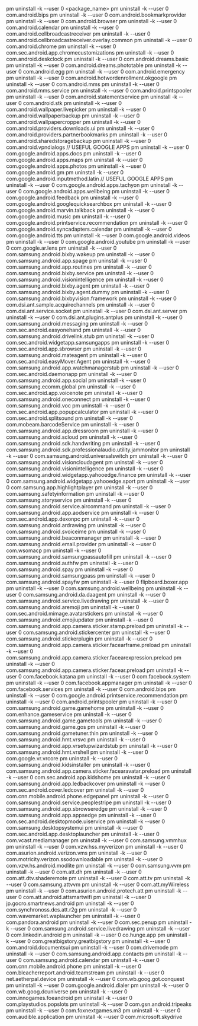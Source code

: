pm uninstall -k --user 0 <package_name>
pm uninstall -k --user 0 com.android.bips
pm uninstall -k --user 0 com.android.bookmarkprovider
pm uninstall -k --user 0 com.android.browser
pm uninstall -k --user 0 com.android.calendar
pm uninstall -k --user 0 com.android.cellbroadcastreceiver
pm uninstall -k --user 0 com.android.cellbroadcastreceiver.overlay.common
pm uninstall -k --user 0 com.android.chrome
pm uninstall -k --user 0 com.sec.android.app.chromecustomizations
pm uninstall -k --user 0 com.android.deskclock
pm uninstall -k --user 0 com.android.dreams.basic
pm uninstall -k --user 0 com.android.dreams.phototable
pm uninstall -k --user 0 com.android.egg
pm uninstall -k --user 0 com.android.emergency 
pm uninstall -k --user 0 com.android.hotwordenrollment.okgoogle
pm uninstall -k --user 0 com.android.mms
pm uninstall -k --user 0 com.android.mms.service
pm uninstall -k --user 0 com.android.printspooler
pm uninstall -k --user 0 com.android.statementservice
pm uninstall -k --user 0 com.android.stk
pm uninstall -k --user 0 com.android.wallpaper.livepicker
pm uninstall -k --user 0 com.android.wallpaperbackup
pm uninstall -k --user 0 com.android.wallpapercropper
pm uninstall -k --user 0 com.android.providers.downloads.ui
pm uninstall -k --user 0 com.android.providers.partnerbookmarks
pm uninstall -k --user 0 com.android.sharedstoragebackup
pm uninstall -k --user 0 com.android.vpndialogs
// USEFUL GOOGLE APPS
pm uninstall -k --user 0 com.google.android.apps.docs
pm uninstall -k --user 0 com.google.android.apps.maps
pm uninstall -k --user 0 com.google.android.apps.photos
pm uninstall -k --user 0 com.google.android.gm
pm uninstall -k --user 0 com.google.android.inputmethod.latin
// USEFUL GOOGLE APPS
pm uninstall -k --user 0 com.google.android.apps.tachyon
pm uninstall -k --user 0 com.google.android.apps.wellbeing
pm uninstall -k --user 0 com.google.android.feedback
pm uninstall -k --user 0 com.google.android.googlequicksearchbox
pm uninstall -k --user 0 com.google.android.marvin.talkback
pm uninstall -k --user 0 com.google.android.music
pm uninstall -k --user 0 com.google.android.printservice.recommendation
pm uninstall -k --user 0 com.google.android.syncadapters.calendar
pm uninstall -k --user 0 com.google.android.tts
pm uninstall -k --user 0 com.google.android.videos 
pm uninstall -k --user 0 com.google.android.youtube
pm uninstall -k --user 0 com.google.ar.lens
pm uninstall -k --user 0 com.samsung.android.bixby.wakeup
pm uninstall -k --user 0 com.samsung.android.app.spage
pm uninstall -k --user 0 com.samsung.android.app.routines
pm uninstall -k --user 0 com.samsung.android.bixby.service
pm uninstall -k --user 0 com.samsung.android.visionintelligence
pm uninstall -k --user 0 com.samsung.android.bixby.agent
pm uninstall -k --user 0 com.samsung.android.bixby.agent.dummy
pm uninstall -k --user 0 com.samsung.android.bixbyvision.framework
pm uninstall -k --user 0 com.dsi.ant.sample.acquirechannels
pm uninstall -k --user 0 com.dsi.ant.service.socket
pm uninstall -k --user 0 com.dsi.ant.server
pm uninstall -k --user 0 com.dsi.ant.plugins.antplus
pm uninstall -k --user 0 com.samsung.android.messaging
pm uninstall -k --user 0 com.sec.android.easyonehand
pm uninstall -k --user 0 com.samsung.android.drivelink.stub
pm uninstall -k --user 0 com.sec.android.widgetapp.samsungapps
pm uninstall -k --user 0 com.sec.android.app.sbrowser
pm uninstall -k --user 0 com.samsung.android.mateagent
pm uninstall -k --user 0 com.sec.android.easyMover.Agent
pm uninstall -k --user 0 com.samsung.android.app.watchmanagerstub
pm uninstall -k --user 0 com.sec.android.daemonapp
pm uninstall -k --user 0 com.samsung.android.app.social
pm uninstall -k --user 0 com.samsung.ecomm.global
pm uninstall -k --user 0 com.sec.android.app.voicenote
pm uninstall -k --user 0 com.samsung.android.oneconnect
pm uninstall -k --user 0 com.samsung.android.voc
pm uninstall -k --user 0 com.sec.android.app.popupcalculator
pm uninstall -k --user 0 com.sec.android.splitsound
pm uninstall -k --user 0 com.mobeam.barcodeService
pm uninstall -k --user 0 com.samsung.android.app.dressroom
pm uninstall -k --user 0 com.samsung.android.scloud
pm uninstall -k --user 0 com.samsung.android.sdk.handwriting
pm uninstall -k --user 0 com.samsung.android.sdk.professionalaudio.utility.jammonitor
pm uninstall -k --user 0 com.samsung.android.universalswitch
pm uninstall -k --user 0 com.samsung.android.visioncloudagent
pm uninstall -k --user 0 com.samsung.android.visionintelligence
pm uninstall -k --user 0 com.samsung.android.widgetapp.yahooedge.finance
pm uninstall -k --user 0 com.samsung.android.widgetapp.yahooedge.sport
pm uninstall -k --user 0 com.samsung.app.highlightplayer
pm uninstall -k --user 0 com.samsung.safetyinformation 
pm uninstall -k --user 0 com.samsung.storyservice
pm uninstall -k --user 0 com.samsung.android.service.aircommand
pm uninstall -k --user 0 com.samsung.android.app.aodservice
pm uninstall -k --user 0 com.sec.android.app.dexonpc
pm uninstall -k --user 0 com.samsung.android.ardrawing
pm uninstall -k --user 0 com.samsung.android.svoiceime
pm uninstall -k --user 0 com.samsung.android.beaconmanager
pm uninstall -k --user 0 com.samsung.android.email.provider
pm uninstall -k --user 0 com.wsomacp
pm uninstall -k --user 0 com.samsung.android.samsungpassautofill
pm uninstall -k --user 0 com.samsung.android.authfw
pm uninstall -k --user 0 com.samsung.android.spay 
pm uninstall -k --user 0 com.samsung.android.samsungpass
pm uninstall -k --user 0 com.samsung.android.spayfw
pm uninstall -k --user 0 flipboard.boxer.app
pm uninstall -k --user 0 com.samsung.android.wellbeing
pm uninstall -k --user 0 com.samsung.android.da.daagent
pm uninstall -k --user 0 com.samsung.android.service.livedrawing
pm uninstall -k --user 0 com.samsung.android.aremoji
pm uninstall -k --user 0 com.sec.android.mimage.avatarstickers
pm uninstall -k --user 0 com.samsung.android.emojiupdater
pm uninstall -k --user 0 com.samsung.android.app.camera.sticker.stamp.preload
pm uninstall -k --user 0 com.samsung.android.stickercenter
pm uninstall -k --user 0 com.samsung.android.stickerplugin
pm uninstall -k --user 0 com.samsung.android.app.camera.sticker.facearframe.preload
pm uninstall -k --user 0 com.samsung.android.app.camera.sticker.facearexpression.preload
pm uninstall -k --user 0 com.samsung.android.app.camera.sticker.facear.preload
pm uninstall -k --user 0 com.facebook.katana
pm uninstall -k --user 0 com.facebook.system
pm uninstall -k --user 0 com.facebook.appmanager
pm uninstall -k --user 0 com.facebook.services
pm uninstall -k --user 0 com.android.bips
pm uninstall -k --user 0 com.google.android.printservice.recommendation
pm uninstall -k --user 0 com.android.printspooler
pm uninstall -k --user 0 com.samsung.android.game.gamehome
pm uninstall -k --user 0 com.enhance.gameservice
pm uninstall -k --user 0 com.samsung.android.game.gametools
pm uninstall -k --user 0 com.samsung.android.game.gos
pm uninstall -k --user 0 com.samsung.android.gametuner.thin
pm uninstall -k --user 0 com.samsung.android.hmt.vrsvc
pm uninstall -k --user 0 com.samsung.android.app.vrsetupwizardstub
pm uninstall -k --user 0 com.samsung.android.hmt.vrshell
pm uninstall -k --user 0 com.google.vr.vrcore
pm uninstall -k --user 0 com.samsung.android.kidsinstaller
pm uninstall -k --user 0 com.samsung.android.app.camera.sticker.facearavatar.preload
pm uninstall -k --user 0 com.sec.android.app.kidshome
pm uninstall -k --user 0 com.samsung.android.app.ledbackcover
pm uninstall -k --user 0 com.sec.android.cover.ledcover
pm uninstall -k --user 0 com.cnn.mobile.android.phone.edgepanel
pm uninstall -k --user 0 com.samsung.android.service.peoplestripe
pm uninstall -k --user 0 com.samsung.android.app.sbrowseredge
pm uninstall -k --user 0 com.samsung.android.app.appsedge
pm uninstall -k --user 0 com.sec.android.desktopmode.uiservice
pm uninstall -k --user 0 com.samsung.desktopsystemui
pm uninstall -k --user 0 com.sec.android.app.desktoplauncher
pm uninstall -k --user 0 com.vcast.mediamanager
pm uninstall -k --user 0 com.samsung.vmmhux
pm uninstall -k --user 0 com.vzw.hss.myverizon
pm uninstall -k --user 0 com.asurion.android.verizon.vms
pm uninstall -k --user 0 com.motricity.verizon.ssodownloadable
pm uninstall -k --user 0 com.vzw.hs.android.modlite
pm uninstall -k --user 0 com.samsung.vvm
pm uninstall -k --user 0 com.att.dh
pm uninstall -k --user 0 com.att.dtv.shaderemote
pm uninstall -k --user 0 com.att.tv
pm uninstall -k --user 0 com.samsung.attvvm
pm uninstall -k --user 0 com.att.myWireless
pm uninstall -k --user 0 com.asurion.android.protech.att
pm uninstall -k --user 0 com.att.android.attsmartwifi
pm uninstall -k --user 0 jp.gocro.smartnews.android
pm uninstall -k --user 0 com.synchronoss.dcs.att.r2g
pm uninstall -k --user 0 com.wavemarket.waplauncher
pm uninstall -k --user 0 com.pandora.android
pm uninstall -k --user 0 com.sec.penup
pm uninstall -k --user 0 com.samsung.android.service.livedrawing
pm uninstall -k --user 0 com.linkedin.android
pm uninstall -k --user 0 co.hunge.app
pm uninstall -k --user 0 com.greatbigstory.greatbigstory
pm uninstall -k --user 0 com.android.documentsui
pm uninstall -k --user 0 com.drivemode
pm uninstall -k --user 0 com.samsung.android.app.contacts
pm uninstall -k --user 0 com.samsung.android.calendar
pm uninstall -k --user 0 com.cnn.mobile.android.phone
pm uninstall -k --user 0 com.bleacherreport.android.teamstream
pm uninstall -k --user 0 net.aetherpal.device
pm uninstall -k --user 0 com.wb.goog.got.conquest
pm uninstall -k --user 0 com.google.android.dialer
pm uninstall -k --user 0 com.wb.goog.dcuniverse
pm uninstall -k --user 0 com.innogames.foeandroid
pm uninstall -k --user 0 com.playstudios.popslots
pm uninstall -k --user 0 com.gsn.android.tripeaks
pm uninstall -k --user 0 com.foxnextgames.m3
pm uninstall -k --user 0 com.audible.application
pm uninstall -k --user 0 com.microsoft.skydrive